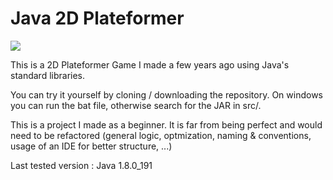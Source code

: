 # Java 2D Plateformer

![](assets/demo.gif)

This is a 2D Plateformer Game I made a few years ago using Java's standard libraries.

You can try it yourself by cloning / downloading the repository. On windows you can run the bat file, otherwise search for the JAR in src/.

This is a project I made as a beginner. It is far from being perfect and would need to be refactored (general logic, optmization, naming & conventions, usage of an IDE for better structure, ...)

Last tested version : Java 1.8.0_191